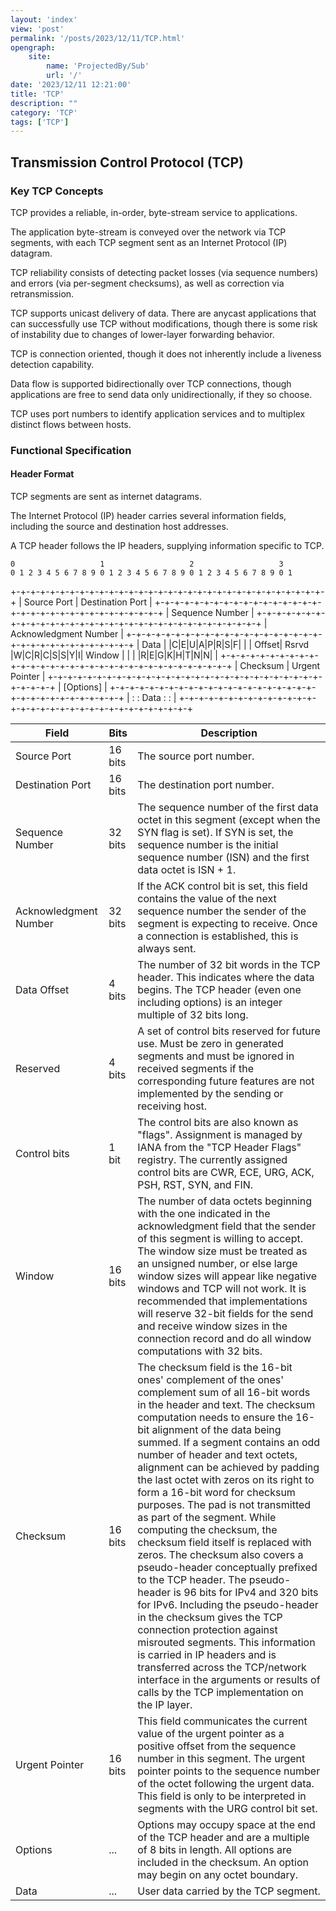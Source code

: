 ```yaml
---
layout: 'index'
view: 'post'
permalink: '/posts/2023/12/11/TCP.html'
opengraph:
    site:
        name: 'ProjectedBy/Sub'
        url: '/'
date: '2023/12/11 12:21:00'
title: 'TCP'
description: ""
category: 'TCP'
tags: ['TCP']
---
```


## Transmission Control Protocol (TCP)

### Key TCP Concepts

TCP provides a reliable, in-order, byte-stream service to applications.

The application byte-stream is conveyed over the network via TCP segments, with each TCP segment sent as an Internet Protocol (IP) datagram.

TCP reliability consists of detecting packet losses (via sequence numbers) and errors (via per-segment checksums), as well as correction via retransmission.

TCP supports unicast delivery of data. There are anycast applications that can successfully use TCP without modifications, though there is some risk of instability due to changes of lower-layer forwarding behavior.

TCP is connection oriented, though it does not inherently include a liveness detection capability.

Data flow is supported bidirectionally over TCP connections, though applications are free to send data only unidirectionally, if they so choose.

TCP uses port numbers to identify application services and to multiplex distinct flows between hosts.

### Functional Specification

#### Header Format

TCP segments are sent as internet datagrams.

The Internet Protocol (IP) header carries several information fields, including the source and destination host addresses.

A TCP header follows the IP headers, supplying information specific to TCP.

    0                   1                   2                   3
    0 1 2 3 4 5 6 7 8 9 0 1 2 3 4 5 6 7 8 9 0 1 2 3 4 5 6 7 8 9 0 1
   +-+-+-+-+-+-+-+-+-+-+-+-+-+-+-+-+-+-+-+-+-+-+-+-+-+-+-+-+-+-+-+-+
   |          Source Port          |       Destination Port        |
   +-+-+-+-+-+-+-+-+-+-+-+-+-+-+-+-+-+-+-+-+-+-+-+-+-+-+-+-+-+-+-+-+
   |                        Sequence Number                        |
   +-+-+-+-+-+-+-+-+-+-+-+-+-+-+-+-+-+-+-+-+-+-+-+-+-+-+-+-+-+-+-+-+
   |                    Acknowledgment Number                      |
   +-+-+-+-+-+-+-+-+-+-+-+-+-+-+-+-+-+-+-+-+-+-+-+-+-+-+-+-+-+-+-+-+
   |  Data |       |C|E|U|A|P|R|S|F|                               |
   | Offset| Rsrvd |W|C|R|C|S|S|Y|I|            Window             |
   |       |       |R|E|G|K|H|T|N|N|                               |
   +-+-+-+-+-+-+-+-+-+-+-+-+-+-+-+-+-+-+-+-+-+-+-+-+-+-+-+-+-+-+-+-+
   |           Checksum            |         Urgent Pointer        |
   +-+-+-+-+-+-+-+-+-+-+-+-+-+-+-+-+-+-+-+-+-+-+-+-+-+-+-+-+-+-+-+-+
   |                           [Options]                           |
   +-+-+-+-+-+-+-+-+-+-+-+-+-+-+-+-+-+-+-+-+-+-+-+-+-+-+-+-+-+-+-+-+
   |                                                               :
   :                             Data                              :
   :                                                               |
   +-+-+-+-+-+-+-+-+-+-+-+-+-+-+-+-+-+-+-+-+-+-+-+-+-+-+-+-+-+-+-+-+


| Field                 | Bits    | Description                  |
| --------------------- | ------- | ---------------------------- |
| Source Port           | 16 bits | The source port number.      |
| Destination Port      | 16 bits | The destination port number. |
| Sequence Number       | 32 bits | The sequence number of the first data octet in this segment (except when the SYN flag is set). If SYN is set, the sequence number is the initial sequence number (ISN) and the first data octet is ISN + 1. |
| Acknowledgment Number | 32 bits | If the ACK control bit is set, this field contains the value of the next sequence number the sender of the segment is expecting to receive. Once a connection is established, this is always sent. |
| Data Offset           | 4 bits  | The number of 32 bit words in the TCP header. This indicates where the data begins. The TCP header (even one including options) is an integer multiple of 32 bits long. |
| Reserved              | 4 bits  | A set of control bits reserved for future use. Must be zero in generated segments and must be ignored in received segments if the corresponding future features are not implemented by the sending or receiving host. |
| Control bits          | 1 bit   | The control bits are also known as "flags". Assignment is managed by IANA from the "TCP Header Flags" registry. The currently assigned control bits are CWR, ECE, URG, ACK, PSH, RST, SYN, and FIN. |
| Window                | 16 bits | The number of data octets beginning with the one indicated in the acknowledgment field that the sender of this segment is willing to accept. The window size must be treated as an unsigned number, or else large window sizes will appear like negative windows and TCP will not work. It is recommended that implementations will reserve 32-bit fields for the send and receive window sizes in the connection record and do all window computations with 32 bits. |
| Checksum              | 16 bits | The checksum field is the 16-bit ones' complement of the ones' complement sum of all 16-bit words in the header and text. The checksum computation needs to ensure the 16-bit alignment of the data being summed. If a segment contains an odd number of header and text octets, alignment can be achieved by padding the last octet with zeros on its right to form a 16-bit word for checksum purposes. The pad is not transmitted as part of the segment. While computing the checksum, the checksum field itself is replaced with zeros. The checksum also covers a pseudo-header conceptually prefixed to the TCP header. The pseudo-header is 96 bits for IPv4 and 320 bits for IPv6. Including the pseudo-header in the checksum gives the TCP connection protection against misrouted segments. This information is carried in IP headers and is transferred across the TCP/network interface in the arguments or results of calls by the TCP implementation on the IP layer. |
| Urgent Pointer        | 16 bits | This field communicates the current value of the urgent pointer as a positive offset from the sequence number in this segment. The urgent pointer points to the sequence number of the octet following the urgent data. This field is only to be interpreted in segments with the URG control bit set. |
| Options               | ...     | Options may occupy space at the end of the TCP header and are a multiple of 8 bits in length. All options are included in the checksum. An option may begin on any octet boundary. |
| Data                  | ...     | User data carried by the TCP segment. |







